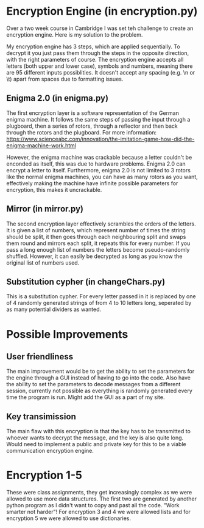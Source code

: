# Encryption Engine (in encryption.py)
Over a two week course in Cambridge I was set teh challenge to create an encryption engine. Here is my solution to the problem.

My encryption engine has 3 steps, which are applied sequentially. To decrypt it you just pass them through the steps in the opposite direction, with the right parameters of course. The encryption engine accepts all letters (both upper and lower case), symbols and numbers, meaning there are 95 different inputs possiblities. It doesn't accept any spacing (e.g. \n or \t) apart from spaces due to formatting issues.

## Enigma 2.0 (in enigma.py)
The first encryption layer is a software representation of the German enigma machine. It follows the same steps of passing the input through a plugboard, then a series of rotors, through a reflector and then back through the rotors and the plugboard. For more information: https://www.scienceabc.com/innovation/the-imitation-game-how-did-the-enigma-machine-work.html

However, the enigma machine was crackable because a letter couldn't be enconded as itself, this was due to hardware problems. Enigma 2.0 can encrypt a letter to itself. Furthermore, enigma 2.0 is not limited to 3 rotors like the normal enigma machines, you can have as many rotors as you want, effectively making the machine have infinite possible parameters for encryption, this makes it uncrackable.

## Mirror (in mirror.py)
The second encryption layer effectively scrambles the orders of the letters. It is given a list of numbers, which represent number of times the string should be split, it then goes through each neighbouring split and swaps them round and mirrors each split, it repeats this for every number. If you pass a long enough list of numbers the letters become pseudo-randomly shuffled. However, it can easily be decrypted as long as you know the original list of numbers used.

## Substitution cypher (in changeChars.py)
This is a substitution cypher. For every letter passed in it is replaced by one of 4 randomly generated strings of from 4 to 10 letters long, seperated by as many potential dividers as wanted.

# Possible Improvements
## User friendliness
The main improvement would be to get the ability to set the parameters for the engine through a GUI instead of having to go into the code. Also have the ability to set the parameters to decode messages from a different session, currently not possible as everything is randomly generated every time the program is run.
Might add the GUI as a part of my site.

## Key transimission
The main flaw with this encryption is that the key has to be transmitted to whoever wants to decrypt the message, and the key is also quite long. Would need to implement a public and private key for this to be a viable communication encryption engine.

# Encryption 1-5
These were class assignments, they get increasingly complex as we were allowed to use more data structures. The first two are generated by another python program as I didn't want to copy and past all the code. "Work smarter not harder"!
For encryption 3 and 4 we were allowed lists and for encryption 5 we were allowed to use dictionaries.
